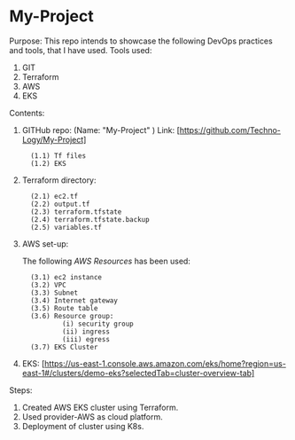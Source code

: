 # **My-Project**
Purpose:
     This repo intends to showcase the following DevOps practices and tools, that I have used.
Tools used:
1. GIT
2. Terraform
3. AWS
4. EKS
        
Contents:
1. GITHub repo: (Name: "My-Project" )
   Link: [https://github.com/Techno-Logy/My-Project]

         (1.1) Tf files
         (1.2) EKS 
   

2. Terraform directory:
   
         (2.1) ec2.tf
         (2.2) output.tf
         (2.3) terraform.tfstate
         (2.4) terraform.tfstate.backup
         (2.5) variables.tf
         
3. AWS set-up:
   
      The following *AWS Resources* has been used:
   
         (3.1) ec2 instance
         (3.2) VPC
         (3.3) Subnet
         (3.4) Internet gateway
         (3.5) Route table
         (3.6) Resource group:
                 (i) security group
                 (ii) ingress
                 (iii) egress
         (3.7) EKS Cluster
   
5. EKS:
   [https://us-east-1.console.aws.amazon.com/eks/home?region=us-east-1#/clusters/demo-eks?selectedTab=cluster-overview-tab] 
            
Steps:
1. Created AWS EKS cluster using Terraform.
2. Used provider-AWS as cloud platform.
3. Deployment of cluster using K8s.
